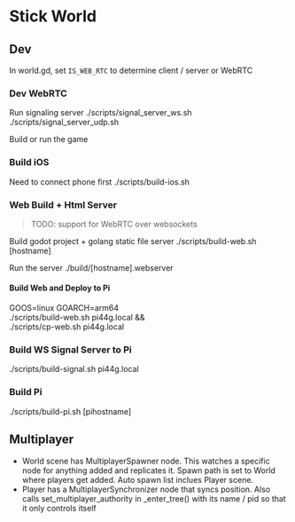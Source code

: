 # Stick World

## Dev

In world.gd, set `IS_WEB_RTC` to determine client / server or WebRTC

### Dev WebRTC

Run signaling server
./scripts/signal_server_ws.sh
./scripts/signal_server_udp.sh

Build or run the game

### Build iOS

Need to connect phone first
./scripts/build-ios.sh

### Web Build + Html Server

> TODO: support for WebRTC over websockets

Build godot project + golang static file server
./scripts/build-web.sh [hostname]

Run the server
./build/[hostname].webserver

#### Build Web and Deploy to Pi

GOOS=linux GOARCH=arm64 \
 ./scripts/build-web.sh pi44g.local && \
 ./scripts/cp-web.sh pi44g.local

### Build WS Signal Server to Pi

./scripts/build-signal.sh pi44g.local

### Build Pi

./scripts/build-pi.sh [pihostname]

## Multiplayer

- World scene has MultiplayerSpawner node. This watches a specific node for anything added and replicates it. Spawn path is set to World where players get added. Auto spawn list inclues Player scene.
- Player has a MultiplayerSynchronizer node that syncs position. Also calls set_multiplayer_authority in \_enter_tree() with its name / pid so that it only controls itself

